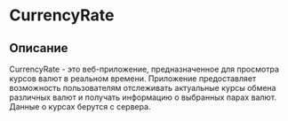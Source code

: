 # CurrencyRate
## Описание
CurrencyRate - это веб-приложение, предназначенное для просмотра курсов валют в реальном времени. Приложение предоставляет возможность пользователям отслеживать актуальные курсы обмена различных валют и получать информацию о выбранных парах валют. Данные о курсах берутся с сервера.